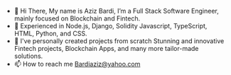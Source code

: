 - 👋 Hi There, My name is Aziz Bardi, I’m a Full Stack Software Engineer, mainly focused on Blockchain and Fintech.
- 👀 Experienced in Node.js, Django, Solidity Javascript, TypeScript, HTML, Python, and CSS.
- 💞️ I've personally created projects from scratch Stunning and innovative Fintech projects, Blockchain Apps, and many more tailor-made solutions.
- 📫 How to reach me Bardiaziz@yahoo.com  


<!---
AzizBardi/AzizBardi is a ✨ special ✨ repository because its `README.md` (this file) appears on your GitHub profile.
You can click the Preview link to take a look at your changes.
--->
